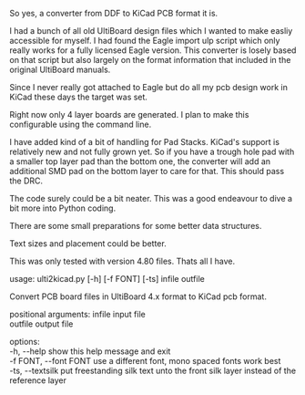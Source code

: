 So yes, a converter from DDF to KiCad PCB format it is.

I had a bunch of all old UltiBoard design files which I wanted to make easliy accessible for myself.
I had found the Eagle import ulp script which only really works for a fully licensed Eagle version.
This converter is losely based on that script but also largely on the format information that included
in the original UltiBoard manuals.

Since I never really got attached to Eagle but do all my pcb design work in KiCad these days the target
was set.

Right now only 4 layer boards are generated. I plan to make this configurable using the command line.

I have added kind of a bit of handling for Pad Stacks. KiCad's support is relatively new and not
fully grown yet. So if you have a trough hole pad with a smaller top layer pad than the bottom one,
the converter will add an additional SMD pad on the bottom layer to care for that.
This should pass the DRC.

The code surely could be a bit neater. 
This was a good endeavour to dive a bit more into Python coding.

There are some small preparations for some better data structures.

Text sizes and placement could be better.

This was only tested with version 4.80 files. Thats all I have.


usage: ulti2kicad.py \[-h\] \[-f FONT\] \[-ts\] infile outfile

Convert PCB board files in UltiBoard 4.x format to KiCad pcb format.

positional arguments:
  infile                input file  
  outfile               output file  
  
options:  
  -h, --help            show this help message and exit  
  -f FONT, --font FONT  use a different font, mono spaced fonts work best  
  -ts, --textsilk       put freestanding silk text unto the front silk layer instead of the reference layer  
